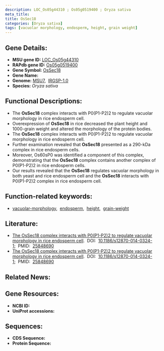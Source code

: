 ```yaml
---
description: LOC_Os05g44310 ; Os05g0519400 ; Oryza sativa
meta_title:
title: OsSec18
categories: [Oryza sativa]
tags: [vacuolar morphology, endosperm, height, grain weight]
---
```


## Gene Details:
- **MSU gene ID:** [LOC_Os05g44310](http://rice.uga.edu/cgi-bin/ORF_infopage.cgi?orf=LOC_Os05g44310)  
- **RAPdb gene ID:** [Os05g0519400](https://rapdb.dna.affrc.go.jp/locus/?name=Os05g0519400)  
- **Gene Symbol:** <u>OsSec18</u>
- **Gene Name:**
- **Genome:**  [MSU7](http://rice.uga.edu/),&nbsp;&nbsp;[IRGSP-1.0](https://rapdb.dna.affrc.go.jp/download/irgsp1.html)
- **Species:** *Oryza sativa*

## Functional Descriptions:
   - The **OsSec18** complex interacts with P0(P1-P2)2 to regulate vacuolar morphology in  rice endosperm cell.
   - Overexpression of **OsSec18** in rice decreased the plant height and 1000-grain weight and altered the morphology of the protein bodies.
   - The **OsSec18** complex interacts with P0(P1-P2)2 to regulate vacuolar morphology in rice endosperm cell.
   - Further examination revealed that **OsSec18** presented as a 290-kDa complex in rice endosperm cells.
   - Moreover, Os60sP0 was identified a component of this complex, demonstrating that the **OsSec18** complex contains another complex of P0(P1-P2)2 in rice endosperm cells.
   - Our results revealed that the **OsSec18** regulates vacuolar morphology in both yeast and rice endosperm cell and the **OsSec18** interacts with P0(P1-P2)2 complex in rice endosperm cell.

## Function-related keywords:
   - [vacuolar-morphology](/tags/vacuolar-morphology/),&nbsp;&nbsp;[endosperm](/tags/endosperm/),&nbsp;&nbsp;[height](/tags/height/),&nbsp;&nbsp;[grain-weight](/tags/grain-weight/)

## Literature:
   - [The OsSec18 complex interacts with P0(P1-P2)2 to regulate vacuolar morphology in rice endosperm cell](https://www.doi.org/10.1186/s12870-014-0324-1).&nbsp;&nbsp;DOI:&nbsp;&nbsp;[10.1186/s12870-014-0324-1](https://www.doi.org/10.1186/s12870-014-0324-1);&nbsp;&nbsp;PMID:&nbsp;&nbsp;[25848690](https://pubmed.ncbi.nlm.nih.gov/25848690/)
   - [The OsSec18 complex interacts with P0(P1-P2)2 to regulate vacuolar morphology in rice endosperm cell](https://www.doi.org/10.1186/s12870-014-0324-1).&nbsp;&nbsp;DOI:&nbsp;&nbsp;[10.1186/s12870-014-0324-1](https://www.doi.org/10.1186/s12870-014-0324-1);&nbsp;&nbsp;PMID:&nbsp;&nbsp;[25848690](https://pubmed.ncbi.nlm.nih.gov/25848690/)

## Related News:

## Gene Resources:
- **NCBI ID:**  []()
- **UniProt accessions:** [](https://www.uniprot.org/uniprotkb//entry)

## Sequences:
- **CDS Sequence:**
- **Protein Sequence:**
